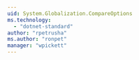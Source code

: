 ```yaml
---
uid: System.Globalization.CompareOptions
ms.technology: 
  - "dotnet-standard"
author: "rpetrusha"
ms.author: "ronpet"
manager: "wpickett"
---
```

